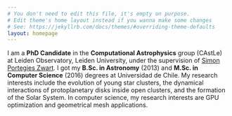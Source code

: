 ```yaml
---
# You don't need to edit this file, it's empty on purpose.
# Edit theme's home layout instead if you wanna make some changes
# See: https://jekyllrb.com/docs/themes/#overriding-theme-defaults
layout: homepage
---
```


I am a **PhD Candidate** in the **Computational Astrophysics** group (CAstLe) at Leiden Observatory, Leiden University, under the supervision of <a href="http://strw.leidenuniv.nl/~spz" target="_blank">Simon Portegies Zwart</a>. I got my **B.Sc. in Astronomy** (2013) and **M.Sc. in Computer Science** (2016) degrees at Universidad de Chile. My research interests include the evolution of young star clusters, the dynamical interactions of protoplanetary disks inside open clusters, and the formation of the Solar System. In computer science, my research interests are GPU optimization and geometrical mesh applications.
